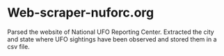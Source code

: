 # Web-scraper-nuforc.org

Parsed the website of National UFO Reporting Center.</b>
Extracted the city and state where UFO sightings have been observed and stored them in a csv file.
